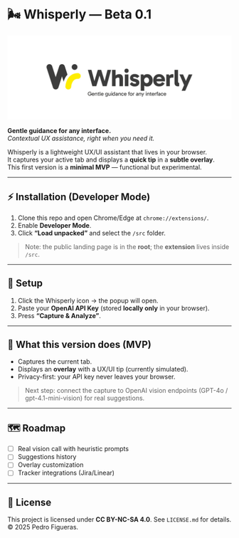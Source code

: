 # 🌬️ Whisperly — Beta 0.1

![Whisperly Logo](./assets/logo-whisperly.jpg)

**Gentle guidance for any interface.**  
_Contextual UX assistance, right when you need it._

Whisperly is a lightweight UX/UI assistant that lives in your browser.  
It captures your active tab and displays a **quick tip** in a **subtle overlay**.  
This first version is a **minimal MVP** — functional but experimental.

---

## ⚡ Installation (Developer Mode)

1. Clone this repo and open Chrome/Edge at `chrome://extensions/`.
2. Enable **Developer Mode**.
3. Click **“Load unpacked”** and select the `/src` folder.

> Note: the public landing page is in the **root**; the **extension** lives inside `/src`.

---

## 🔑 Setup

1. Click the Whisperly icon → the popup will open.
2. Paste your **OpenAI API Key** (stored **locally only** in your browser).
3. Press **“Capture & Analyze”**.

---

## 🚀 What this version does (MVP)

- Captures the current tab.
- Displays an **overlay** with a UX/UI tip (currently simulated).
- Privacy-first: your API key never leaves your browser.

> Next step: connect the capture to OpenAI vision endpoints (GPT-4o / gpt-4.1-mini-vision) for real suggestions.

---

## 🗺️ Roadmap

- [ ] Real vision call with heuristic prompts
- [ ] Suggestions history
- [ ] Overlay customization
- [ ] Tracker integrations (Jira/Linear)

---

## 📜 License

This project is licensed under **CC BY-NC-SA 4.0**. See `LICENSE.md` for details.  
© 2025 Pedro Figueras.
